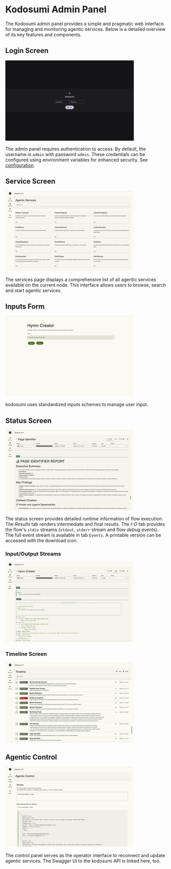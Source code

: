 # Kodosumi Admin Panel

The Kodosumi admin panel provides a simple and pragmatic web interface for managing and monitoring agentic services. Below is a detailed overview of its key features and components.

## Login Screen
[![Login](./panel/thumb/login.png)](./panel/login.png)

The admin panel requires authentication to access. By default, the username is `admin` with password `admin`. These credentials can be configured using environment variables for enhanced security.  See [configuration](./config.md).

## Service Screen
[![Services](./panel/thumb/services.png)](./panel/services.png)

The services page displays a comprehensive list of all agentic services available on the current node. This interface allows users to browse, search and start agentic services.

## Inputs Form
[![Form](./panel/thumb/form.png)](./panel/form.png)

kodosumi uses standardized inputs schemes to manage user input.

## Status Screen
[![Results](./panel/thumb/status.png)](./panel/status.png)

The status screen provides detailed runtime information of flow execution. The _Results_ tab renders intermediate and final results. The _I-O_ tab provides the flow's `stdio` streams (`stdout`, `stderr` stream and flow _debug_ events). The full event stream is available in tab `Events`. A printable version can be accessed with the download icon.

### Input/Output Streams
[![I/O Streams](./panel/thumb/i-o.png)](./panel/i-o.png)

### Timeline Screen
[![Timeline](./panel/thumb/timeline.png)](./panel/timeline.png)

## Agentic Control
[![Control](./panel/thumb/control.png)](./panel/control.png)

The control panel serves as the operator interface to reconnect and update agentic services. The Swagger UI to the kodosumi API is linked here, too.
